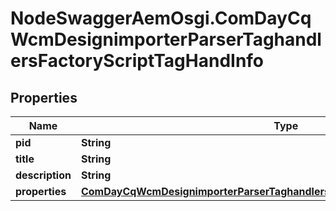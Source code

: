 # NodeSwaggerAemOsgi.ComDayCqWcmDesignimporterParserTaghandlersFactoryScriptTagHandInfo

## Properties

Name | Type | Description | Notes
------------ | ------------- | ------------- | -------------
**pid** | **String** |  | [optional] 
**title** | **String** |  | [optional] 
**description** | **String** |  | [optional] 
**properties** | [**ComDayCqWcmDesignimporterParserTaghandlersFactoryScriptTagHandProperties**](ComDayCqWcmDesignimporterParserTaghandlersFactoryScriptTagHandProperties.md) |  | [optional] 


